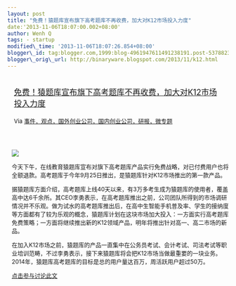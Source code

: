 ```yaml
--- 
layout: post 
title: "免费！猿题库宣布旗下高考题库不再收费，加大对K12市场投入力度" 
date:'2013-11-06T18:07:00.002+08:00' 
author: Wenh Q
tags: - startup
modified\_time: '2013-11-06T18:07:26.854+08:00' 
blogger\_id: tag:blogger.com,1999:blog-4961947611491238191.post-5378823191974095216
blogger\_orig\_url: http://binaryware.blogspot.com/2013/11/k12.html
---
```

<div style="margin: 10px; padding: 5px;">

<div style="font-size: 18px;">

[免费！猿题库宣布旗下高考题库不再收费，加大对K12市场投入力度](http://www.kuailiyu.com/article/5867.html)

</div>

<div style="font-size: 13px;">

Via
[事件，观点，国外创业公司，国内创业公司，研报，微专题](http://www.kuailiyu.com/)

</div>

</div>

<div style="font-size: 13px; padding: 15px 0 10px 10px;">

![](http://www.kuailiyu.com/uploadfile/2013/1105/20131105055838877.jpg)

今天下午，在线教育猿题库宣布对旗下高考题库产品实行免费战略，对已付费用户也将全额退款。高考题库于今年9月25日推出，是猿题库针对K12市场推出的第一款产品。

据猿题库方面介绍，高考题库上线40天以来，有3万多考生成为猿题库的使用者，覆盖高中达6千余所。其CEO李勇表示，在高考题库推出之前，公司团队所得到的市场调研情况并不乐观。做为试水的高考题库推出后，在高中生智能手机普及率、学生的接纳度等方面都有了较为乐观的概念，猿题库计划在这块市场加大投入：一方面实行高考题库免费策略；一方面将继续推出新的K12领域产品，明年将推出针对高一、高二市场的新品。

在加入K12市场之前，猿题库的产品一直集中在公务员考试、会计考试、司法考试等职业培训范畴，不过李勇表示，接下来猿题库将会把K12市场当做最重要的一块业务。2014年，猿题库高考题库的目标是总的用户量达百万，周活跃用户超过50万。

[点击参与讨论此文](http://www.kuailiyu.com/article/5867.html?utm_source=articletail&utm_medium=RSS#comments)

</div>
